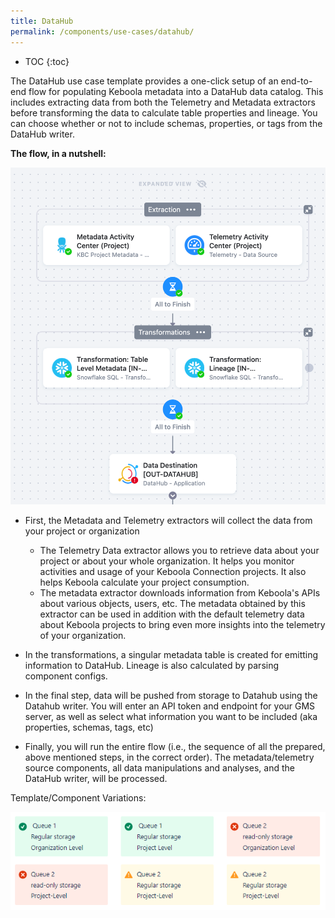 ```yaml
---
title: DataHub
permalink: /components/use-cases/datahub/
---
```


* TOC
{:toc}

The DataHub use case template provides a one-click setup of an end-to-end flow for populating Keboola metadata 
into a DataHub data catalog. This includes extracting data from both the Telemetry and Metadata extractors 
before transforming the data to calculate table properties and lineage. You can choose whether or not to include schemas, 
properties, or tags from the DataHub writer.

**The flow, in a nutshell:**

![DataHub Flow](/components/use-cases/datahub/datahub-flow.png)

- First, the Metadata and Telemetry extractors will collect the data from your project or organization
    - The Telemetry Data extractor allows you to retrieve data about your project or about your whole organization. It helps you monitor activities and usage of your Keboola Connection projects. It also helps Keboola calculate your project consumption.
    - The metadata extractor downloads information from Keboola's APIs about various objects, users, etc. The metadata obtained by this extractor can be used in addition with the default telemetry data about Keboola projects to bring even more insights into the telemetry of your organization.

- In the transformations,  a singular metadata table is created for emitting information to DataHub. Lineage is also calculated by parsing component configs. 

- In the final step, data will be pushed from storage to Datahub using the Datahub writer. You will enter an API token and endpoint for your GMS server, as well as select what information you want to be included (aka properties, schemas, tags, etc)

- Finally, you will run the entire flow (i.e., the sequence of all the prepared, above mentioned steps, in the correct order). The metadata/telemetry source components, all data manipulations and analyses, and the DataHub writer, will be processed.

Template/Component Variations:

![Variations](/components/use-cases/datahub/datahub-variations.png)

